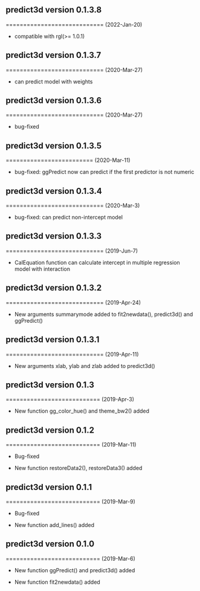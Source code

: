 ## predict3d version 0.1.3.8
============================
(2022-Jan-20)

- compatible with rgl(>= 1.0.1)


## predict3d version 0.1.3.7
============================
(2020-Mar-27)

- can predict model with weights


## predict3d version 0.1.3.6
============================
(2020-Mar-27)

- bug-fixed 

## predict3d version 0.1.3.5
=========================
(2020-Mar-11)

- bug-fixed: ggPredict now can predict if the first predictor is not numeric


## predict3d version 0.1.3.4
============================
(2020-Mar-3)

- bug-fixed: can predict non-intercept model


## predict3d version 0.1.3.3
============================
(2019-Jun-7)

- CalEquation function can calculate intercept in multiple regression model with interaction

## predict3d version 0.1.3.2
============================
(2019-Apr-24)

- New arguments summarymode added to fit2newdata(), predict3d() and ggPredict()


## predict3d version 0.1.3.1
============================
(2019-Apr-11)

- New arguments xlab, ylab and zlab added to predict3d()

## predict3d version 0.1.3
===========================
(2019-Apr-3)

- New function gg_color_hue() and theme_bw2() added

## predict3d version 0.1.2
===========================
(2019-Mar-11)

- Bug-fixed

- New function restoreData2(), restoreData3()  added


## predict3d version 0.1.1
===========================
(2019-Mar-9)

- Bug-fixed

- New function add_lines() added



## predict3d version 0.1.0
===========================
(2019-Mar-6)

- New function ggPredict() and predict3d() added

- New function fit2newdata() added


